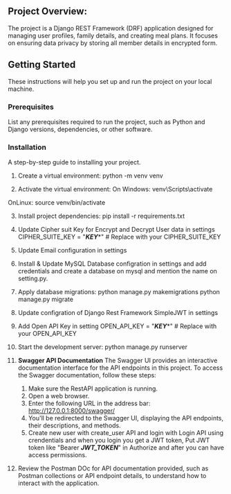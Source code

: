 
## Project Overview:
The project is a Django REST Framework (DRF) application designed for managing user profiles, family details, and creating meal plans. 
It focuses on ensuring data privacy by storing all member details in encrypted form. 

## Getting Started

These instructions will help you set up and run the project on your local machine.

### Prerequisites

List any prerequisites required to run the project, such as Python and Django versions, dependencies, or other software.

### Installation

A step-by-step guide to installing your project.

1. Create a virtual environment:
python -m venv venv

2. Activate the virtual environment:
On Windows:
venv\Scripts\activate

OnLinux:
source venv/bin/activate

3. Install project dependencies:
pip install -r requirements.txt


4. Update Cipher suit Key for Encrypt and Decrypt User data in settings
CIPHER_SUITE_KEY = "*****KEY******"  # Replace with your CIPHER_SUITE_KEY

5. Update Email configuration in settings
   
6. Install & Update MySQL Database configration in settings and add credentials and create a database on mysql and mention the name on setting.py.

7. Apply database migrations:
python manage.py makemigrations
python manage.py migrate

8. Update configration of Django Rest Framework SimpleJWT in settings

9. Add Open API Key in setting
    OPEN_API_KEY = "*****KEY******"   # Replace with your OPEN_API_KEY

10. Start the development server:
python manage.py runserver


11. **Swagger API Documentation**
    The Swagger UI provides an interactive documentation interface for the API endpoints in this project.
    To access the Swagger documentation, follow these steps:
    
    1. Make sure the RestAPI application is running.
    2. Open a web browser.
    3. Enter the following URL in the address bar: http://127.0.0.1:8000/swagger/
    4. You'll be redirected to the Swagger UI, displaying the API endpoints, their descriptions, and methods.
    5. Create new user with create_user API and login with Login API using crendentials and when you login you get a JWT token,
       Put JWT token like "Bearer *****JWT_TOKEN*****" in Authorize and after you can have access permissions. 

12. Review the Postman DOc for API documentation provided, such as Postman collections or API endpoint details, to understand how to interact with the application.










